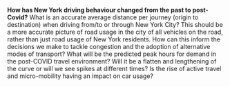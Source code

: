 **How has New York driving behaviour changed from the past to post-Covid?** 
What is an accurate average distance per journey (origin to destination) when driving from/to or through New York City? This should be a more accurate picture of road usage in the city of all vehicles on the road, rather than just road usage of New York residents. How can this inform the decisions we make to tackle congestion and the adoption of alternative modes of transport? What will be the predicted peak hours for demand in the post-COVID travel environment? Will it be a flatten and lengthening of the curve or will we see spikes at different times? Is the rise of active travel and micro-mobility having an impact on car usage? 
